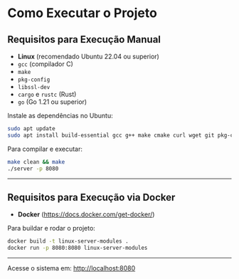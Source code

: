 # Como Executar o Projeto

## Requisitos para Execução Manual

- **Linux** (recomendado Ubuntu 22.04 ou superior)
- `gcc` (compilador C)
- `make`
- `pkg-config`
- `libssl-dev`
- `cargo` e `rustc` (Rust)
- `go` (Go 1.21 ou superior)

Instale as dependências no Ubuntu:
```sh
sudo apt update
sudo apt install build-essential gcc g++ make cmake curl wget git pkg-config libssl-dev cargo golang
```

Para compilar e executar:
```sh
make clean && make
./server -p 8080
```

---

## Requisitos para Execução via Docker

- **Docker** (https://docs.docker.com/get-docker/)

Para buildar e rodar o projeto:
```sh
docker build -t linux-server-modules .
docker run -p 8080:8080 linux-server-modules
```

---

Acesse o sistema em: [http://localhost:8080](http://localhost:8080) 